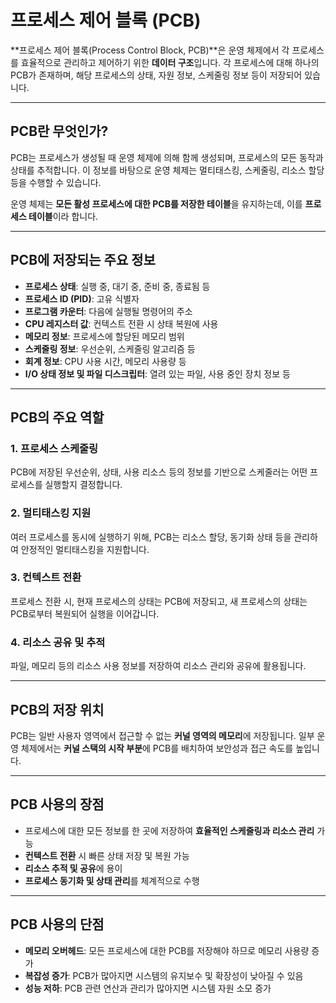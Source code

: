 # 프로세스 제어 블록 (PCB)

**프로세스 제어 블록(Process Control Block, PCB)**은 운영 체제에서 각 프로세스를 효율적으로 관리하고 제어하기 위한 **데이터 구조**입니다. 각 프로세스에 대해 하나의 PCB가 존재하며, 해당 프로세스의 상태, 자원 정보, 스케줄링 정보 등이 저장되어 있습니다.

---

## PCB란 무엇인가?

PCB는 프로세스가 생성될 때 운영 체제에 의해 함께 생성되며, 프로세스의 모든 동작과 상태를 추적합니다. 이 정보를 바탕으로 운영 체제는 멀티태스킹, 스케줄링, 리소스 할당 등을 수행할 수 있습니다.

운영 체제는 **모든 활성 프로세스에 대한 PCB를 저장한 테이블**을 유지하는데, 이를 **프로세스 테이블**이라 합니다.

---

## PCB에 저장되는 주요 정보

- **프로세스 상태**: 실행 중, 대기 중, 준비 중, 종료됨 등
- **프로세스 ID (PID)**: 고유 식별자
- **프로그램 카운터**: 다음에 실행될 명령어의 주소
- **CPU 레지스터 값**: 컨텍스트 전환 시 상태 복원에 사용
- **메모리 정보**: 프로세스에 할당된 메모리 범위
- **스케줄링 정보**: 우선순위, 스케줄링 알고리즘 등
- **회계 정보**: CPU 사용 시간, 메모리 사용량 등
- **I/O 상태 정보 및 파일 디스크립터**: 열려 있는 파일, 사용 중인 장치 정보 등

---

## PCB의 주요 역할

### 1. 프로세스 스케줄링
PCB에 저장된 우선순위, 상태, 사용 리소스 등의 정보를 기반으로 스케줄러는 어떤 프로세스를 실행할지 결정합니다.

### 2. 멀티태스킹 지원
여러 프로세스를 동시에 실행하기 위해, PCB는 리소스 할당, 동기화 상태 등을 관리하여 안정적인 멀티태스킹을 지원합니다.

### 3. 컨텍스트 전환
프로세스 전환 시, 현재 프로세스의 상태는 PCB에 저장되고, 새 프로세스의 상태는 PCB로부터 복원되어 실행을 이어갑니다.

### 4. 리소스 공유 및 추적
파일, 메모리 등의 리소스 사용 정보를 저장하여 리소스 관리와 공유에 활용됩니다.

---

## PCB의 저장 위치

PCB는 일반 사용자 영역에서 접근할 수 없는 **커널 영역의 메모리**에 저장됩니다. 일부 운영 체제에서는 **커널 스택의 시작 부분**에 PCB를 배치하여 보안성과 접근 속도를 높입니다.

---

## PCB 사용의 장점

- 프로세스에 대한 모든 정보를 한 곳에 저장하여 **효율적인 스케줄링과 리소스 관리** 가능
- **컨텍스트 전환** 시 빠른 상태 저장 및 복원 가능
- **리소스 추적 및 공유**에 용이
- **프로세스 동기화 및 상태 관리**를 체계적으로 수행

---

## PCB 사용의 단점

- **메모리 오버헤드**: 모든 프로세스에 대한 PCB를 저장해야 하므로 메모리 사용량 증가
- **복잡성 증가**: PCB가 많아지면 시스템의 유지보수 및 확장성이 낮아질 수 있음
- **성능 저하**: PCB 관련 연산과 관리가 많아지면 시스템 자원 소모 증가
